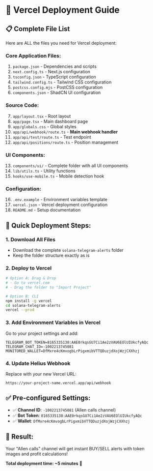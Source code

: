 # 🚀 Vercel Deployment Guide

## 📋 Complete File List

Here are ALL the files you need for Vercel deployment:

### **Core Application Files:**
1. `package.json` - Dependencies and scripts
2. `next.config.ts` - Next.js configuration
3. `tsconfig.json` - TypeScript configuration
4. `tailwind.config.ts` - Tailwind CSS configuration
5. `postcss.config.mjs` - PostCSS configuration
6. `components.json` - ShadCN UI configuration

### **Source Code:**
7. `app/layout.tsx` - Root layout
8. `app/page.tsx` - Main dashboard page
9. `app/globals.css` - Global styles
10. `app/api/webhook/route.ts` - **Main webhook handler**
11. `app/api/test/route.ts` - Test endpoint
12. `app/api/positions/route.ts` - Position management

### **UI Components:**
13. `components/ui/` - Complete folder with all UI components
14. `lib/utils.ts` - Utility functions
15. `hooks/use-mobile.ts` - Mobile detection hook

### **Configuration:**
16. `.env.example` - Environment variables template
17. `vercel.json` - Vercel deployment configuration
18. `README.md` - Setup documentation

## 🎯 Quick Deployment Steps:

### 1. **Download All Files**
- Download the complete `solana-telegram-alerts` folder
- Keep the folder structure exactly as is

### 2. **Deploy to Vercel**
```bash
# Option A: Drag & Drop
# - Go to vercel.com
# - Drag the folder to "Import Project"

# Option B: CLI
npm install -g vercel
cd solana-telegram-alerts
vercel --prod
```

### 3. **Add Environment Variables in Vercel**
Go to your project settings and add:
```
TELEGRAM_BOT_TOKEN=8165335138:AAE0rkqsGU7Ci1Ae2zVAU6EOlUIUkcfyAQc
TELEGRAM_CHAT_ID=-1002213745081
MONITORED_WALLET=DfMxre4cKmvogbLrPigxmibVTTQDuzjdXojWzjCXXhzj
```

### 4. **Update Helius Webhook**
Replace with your new Vercel URL:
```
https://your-project-name.vercel.app/api/webhook
```

## ✅ **Pre-configured Settings:**
- ✅ **Channel ID**: `-1002213745081` (Allen calls channel)
- ✅ **Bot Token**: `8165335138:AAE0rkqsGU7Ci1Ae2zVAU6EOlUIUkcfyAQc`
- ✅ **Wallet**: `DfMxre4cKmvogbLrPigxmibVTTQDuzjdXojWzjCXXhzj`

## 🎉 **Result:**
Your "Allen calls" channel will get instant BUY/SELL alerts with token images and profit calculations!

**Total deployment time: ~5 minutes** 🚀